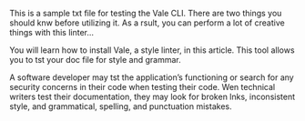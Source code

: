 This is a sample txt file for testing the Vale CLI. There are two things you should knw before utilizing it. As a rsult, you can perform a lot of creative things with this linter…

You will learn how to install Vale, a style linter, in this article. This tool allows you to tst your doc file for style and grammar.

A software developer may tst the application’s functioning or search for any security concerns in their code when testing their code. Wen technical writers test their documentation, they may look for broken lnks, inconsistent style, and grammatical, spelling, and punctuation mistakes.
